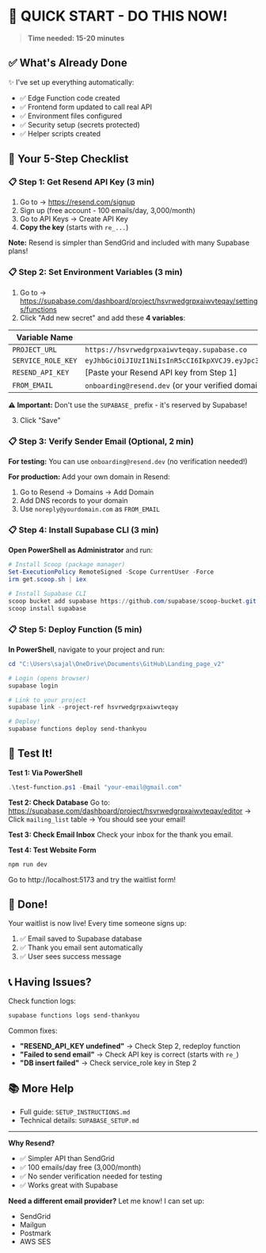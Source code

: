# 🎯 QUICK START - DO THIS NOW!

> **Time needed: 15-20 minutes**

## ✅ What's Already Done

✨ I've set up everything automatically:
- ✅ Edge Function code created
- ✅ Frontend form updated to call real API
- ✅ Environment files configured
- ✅ Security setup (secrets protected)
- ✅ Helper scripts created

## 🚀 Your 5-Step Checklist

### 📋 Step 1: Get Resend API Key (3 min)
1. Go to → https://resend.com/signup
2. Sign up (free account - 100 emails/day, 3,000/month)
3. Go to API Keys → Create API Key
4. **Copy the key** (starts with `re_...`)

**Note:** Resend is simpler than SendGrid and included with many Supabase plans!

### 📋 Step 2: Set Environment Variables (3 min)
1. Go to → https://supabase.com/dashboard/project/hsvrwedgrpxaiwvteqay/settings/functions
2. Click "Add new secret" and add these **4 variables**:

| Variable Name | Value |
|--------------|-------|
| `PROJECT_URL` | `https://hsvrwedgrpxaiwvteqay.supabase.co` |
| `SERVICE_ROLE_KEY` | `eyJhbGciOiJIUzI1NiIsInR5cCI6IkpXVCJ9.eyJpc3MiOiJzdXBhYmFzZSIsInJlZiI6ImhzdnJ3ZWRncnB4YWl3dnRlcWF5Iiwicm9sZSI6InNlcnZpY2Vfcm9sZSIsImlhdCI6MTc2MTU1MTA5NywiZXhwIjoyMDc3MTI3MDk3fQ.a4HOQquOaRPPE6dnTeztqJdZ_6k9aBnt9zyF5BFcdjo` |
| `RESEND_API_KEY` | [Paste your Resend API key from Step 1] |
| `FROM_EMAIL` | `onboarding@resend.dev` (or your verified domain) |

**⚠️ Important:** Don't use the `SUPABASE_` prefix - it's reserved by Supabase!

3. Click "Save"

### 📋 Step 3: Verify Sender Email (Optional, 2 min)

**For testing:** You can use `onboarding@resend.dev` (no verification needed!)

**For production:** Add your own domain in Resend:
1. Go to Resend → Domains → Add Domain
2. Add DNS records to your domain
3. Use `noreply@yourdomain.com` as `FROM_EMAIL`

### 📋 Step 4: Install Supabase CLI (3 min)

**Open PowerShell as Administrator** and run:

```powershell
# Install Scoop (package manager)
Set-ExecutionPolicy RemoteSigned -Scope CurrentUser -Force
irm get.scoop.sh | iex

# Install Supabase CLI
scoop bucket add supabase https://github.com/supabase/scoop-bucket.git
scoop install supabase
```

### 📋 Step 5: Deploy Function (5 min)

**In PowerShell**, navigate to your project and run:

```powershell
cd "C:\Users\sajal\OneDrive\Documents\GitHub\Landing_page_v2"

# Login (opens browser)
supabase login

# Link to your project
supabase link --project-ref hsvrwedgrpxaiwvteqay

# Deploy!
supabase functions deploy send-thankyou
```

## 🧪 Test It!

**Test 1: Via PowerShell**
```powershell
.\test-function.ps1 -Email "your-email@gmail.com"
```

**Test 2: Check Database**
Go to: https://supabase.com/dashboard/project/hsvrwedgrpxaiwvteqay/editor
→ Click `mailing_list` table
→ You should see your email!

**Test 3: Check Email Inbox**
Check your inbox for the thank you email.

**Test 4: Test Website Form**
```powershell
npm run dev
```
Go to http://localhost:5173 and try the waitlist form!

## 🎉 Done!

Your waitlist is now live! Every time someone signs up:
1. ✅ Email saved to Supabase database
2. ✅ Thank you email sent automatically
3. ✅ User sees success message

## 📞 Having Issues?

Check function logs:
```powershell
supabase functions logs send-thankyou
```

Common fixes:
- **"RESEND_API_KEY undefined"** → Check Step 2, redeploy function
- **"Failed to send email"** → Check API key is correct (starts with `re_`)
- **"DB insert failed"** → Check service_role key in Step 2

## 📚 More Help

- Full guide: `SETUP_INSTRUCTIONS.md`
- Technical details: `SUPABASE_SETUP.md`

---

**Why Resend?**
- ✅ Simpler API than SendGrid
- ✅ 100 emails/day free (3,000/month)
- ✅ No sender verification needed for testing
- ✅ Works great with Supabase

**Need a different email provider?** Let me know! I can set up:
- SendGrid
- Mailgun
- Postmark
- AWS SES
